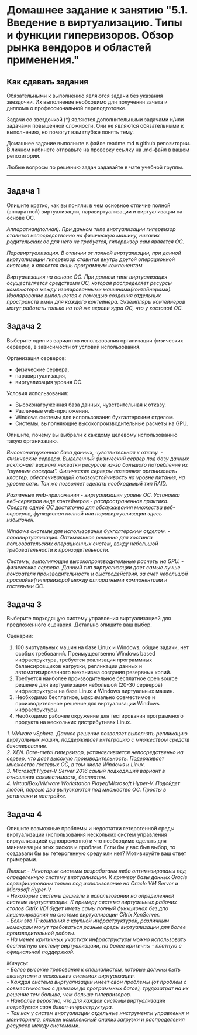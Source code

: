 
# Домашнее задание к занятию "5.1. Введение в виртуализацию. Типы и функции гипервизоров. Обзор рынка вендоров и областей применения."


## Как сдавать задания

Обязательными к выполнению являются задачи без указания звездочки. Их выполнение необходимо для получения зачета и диплома о профессиональной переподготовке.

Задачи со звездочкой (*) являются дополнительными задачами и/или задачами повышенной сложности. Они не являются обязательными к выполнению, но помогут вам глубже понять тему.

Домашнее задание выполните в файле readme.md в github репозитории. В личном кабинете отправьте на проверку ссылку на .md-файл в вашем репозитории.

Любые вопросы по решению задач задавайте в чате учебной группы.

---

## Задача 1

Опишите кратко, как вы поняли: в чем основное отличие полной (аппаратной) виртуализации, паравиртуализации и виртуализации на основе ОС.

_Аппаратная(полная). При данном типе виртуализации гипервизор ставится непосредственно на физическую машину, никаких родительских ос для него не требуется, гипервизор сам является ОС._  

_Паравиртуализация. В отличии от полной виртуализции, при данной виртуализации гипервизор ставится внутрь другой операционной системы, и является лишь програмным компонентом._  

_Виртуализация на основе ОС. При данном типе виртуализация осуществляется средствами ОС, которая распределяет ресурсы компьютера между изолированными машинами(контейнерами). Изолярование выполняется с помощью создания отдельных пространств имен для каждого контейнера. Экземпляры контейнеров могут работать только на той же версии ядра ОС, что у хостовой ОС._

## Задача 2

Выберите один из вариантов использования организации физических серверов, в зависимости от условий использования.

Организация серверов:
- физические сервера,
- паравиртуализация,
- виртуализация уровня ОС.

Условия использования:
- Высоконагруженная база данных, чувствительная к отказу.
- Различные web-приложения.
- Windows системы для использования бухгалтерским отделом.
- Системы, выполняющие высокопроизводительные расчеты на GPU.

Опишите, почему вы выбрали к каждому целевому использованию такую организацию.

_Высоконагруженная база данных, чувствительная к отказу. - Физические сервера.
Выделенный физический сервер под базу данных исключает вариант нехватки ресурсов из-за большого потребления их "шумным соседом". Физические серверы позволяют организовать кластер, обеспечивающий отказоустойчивость на уровне питания, на уровне сети. Так же позволяет сделать необходимый тип RAID._  

_Различные web-приложения - виртуализация уровня ОС.
Установка веб-серверов виде контейнеров - распространенная практика. Средств одной ОС достаточно для обслуживания множества веб-серверов, функционал полной или паравиртуализации здесь избыточен._  

_Windows системы для использования бухгалтерским отделом. - паравиртуализация. Оптимальное решение для хостинга пользовательских операционных систем, ввиду небольшой требовательности к произодительности._  

_Системы, выполняющие высокопроизводительные расчеты на GPU. - физические сервера. Данный тип виртуализации дает самые лучше показатели производительности и быстродействия, за счет небольшой прослойки(гипервизора) между аппаратными компонентами и гостевыми ОС._  


## Задача 3

Выберите подходящую систему управления виртуализацией для предложенного сценария. Детально опишите ваш выбор.

Сценарии:

1. 100 виртуальных машин на базе Linux и Windows, общие задачи, нет особых требований. Преимущественно Windows based инфраструктура, требуется реализация программных балансировщиков нагрузки, репликации данных и автоматизированного механизма создания резервных копий.
2. Требуется наиболее производительное бесплатное open source решение для виртуализации небольшой (20-30 серверов) инфраструктуры на базе Linux и Windows виртуальных машин.
3. Необходимо бесплатное, максимально совместимое и производительное решение для виртуализации Windows инфраструктуры.
4. Необходимо рабочее окружение для тестирования программного продукта на нескольких дистрибутивах Linux.


_1. VMware vSphere. Данное решение позволяет выполнять репликацию виртуальных машин, поддерживает интеграцию с множеством средств бэкапирования._  
_2. XEN. Bare-metal гипервизор, устанавливается непосредственно на сервер, что дает высокую производительность. Подерживает множество гостевых ОС, в том числе Windows и Linux._  
_3. Microsoft Hyper-V Server 2016 самый подходящий вариант в отношении совместимости, бесплатен._   
_4. VirtualBox/VMware Workstation Player/Microsoft Hyper-V. Подойдет любой, первые два выпускаются под множество ОС. Просты в установки и настройке._  

## Задача 4

Опишите возможные проблемы и недостатки гетерогенной среды виртуализации (использования нескольких систем управления виртуализацией одновременно) и что необходимо сделать для минимизации этих рисков и проблем. Если бы у вас был выбор, то создавали бы вы гетерогенную среду или нет? Мотивируйте ваш ответ примерами.

_Плюсы:_
  _- Некоторые системы разработаны либо оптимизированы под определенную систему виртуализации. К примеру базы данных Oracle сертифицированы только под использование на Oracle VM Server и Microsoft Hyper-V._  
  _- Некоторые системы дешевле в использовании на определенной системе виртуализации. К примеру система виртуальных рабочих столов Citrix VDI будет иметь самы полный функционал без дпо лицензирования на системе виртуализации Citrix XenServer._  
  _- Если это IT-компания c крупной инфраструктурой, различным командам могут требоваться разные среды виртуализации для более производительной работы._  
  _- На менее критичных участках инфраструктуры можно использовать бесплатную систему виртуализцаии, на более критичны - платную с официальной поддержкой._  
 
_Минусы:_  
  _- Более высокие требования к специалистам, которые должны быть экспертами в нескольких системах виртуалзации._  
  _- Каждая система виртуализации имеет свои проблемы (от проблем с совместимостью с делезом до программных багов), трудозатрат на их решение тем больше, чем больше гипервизоров._  
  _- Наиболее вероятно, что для каждой системы виртуализации потребуется своя бэкап-инфраструктура._  
  _- Так как у систем виртуализции отдельные инструменты управления и мониторинга, сложен комплексный анализ загрузки и распределения ресурсов между системами._  
